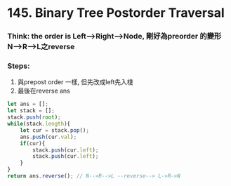 # 145. Binary Tree Postorder Traversal

### Think: the order is Left--&gt;Right--&gt;Node, 剛好為preorder 的變形 N--&gt;R--&gt;L之reverse

### Steps:

1. 與prepost order 一樣, 但先改成left先入棧
2. 最後在reverse ans

```javascript
let ans = [];
let stack = [];
stack.push(root);
while(stack.length){
    let cur = stack.pop();
    ans.push(cur.val);
    if(cur){
        stack.push(cur.left);
        stack.push(cur.left);
    }
}
return ans.reverse(); // N-->R-->L --reverse--> L->R->N
```



